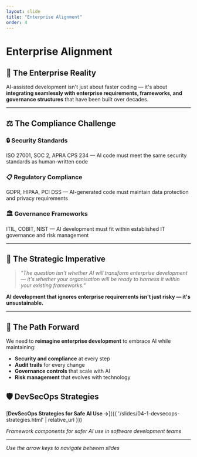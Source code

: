 ```yaml
---
layout: slide
title: "Enterprise Alignment"
order: 4
---
```


# Enterprise Alignment

## 🏢 The Enterprise Reality

AI-assisted development isn't just about faster coding — it's about **integrating seamlessly with enterprise requirements, frameworks, and governance structures** that have been built over decades.

---

## ⚖️ The Compliance Challenge

<div class="alignment-challenge">
    <div class="challenge-item">
        <h3>🔒 Security Standards</h3>
        <p>ISO 27001, SOC 2, APRA CPS 234 — AI code must meet the same security standards as human-written code</p>
    </div>
    <div class="challenge-item">
        <h3>📋 Regulatory Compliance</h3>
        <p>GDPR, HIPAA, PCI DSS — AI-generated code must maintain data protection and privacy requirements</p>
    </div>
    <div class="challenge-item">
        <h3>🏛️ Governance Frameworks</h3>
        <p>ITIL, COBIT, NIST — AI development must fit within established IT governance and risk management</p>
    </div>
</div>

---

## 🎯 The Strategic Imperative

> *"The question isn't whether AI will transform enterprise development — it's whether your organisation will be ready to harness it within your existing frameworks."*

**AI development that ignores enterprise requirements isn't just risky — it's unsustainable.**

---

## 🚀 The Path Forward

We need to **reimagine enterprise development** to embrace AI while maintaining:
- **Security and compliance** at every step
- **Audit trails** for every change
- **Governance controls** that scale with AI
- **Risk management** that evolves with technology

## 🛡️ DevSecOps Strategies

[**DevSecOps Strategies for Safe AI Use →**]({{ '/slides/04-1-devsecops-strategies.html' | relative_url }})

*Framework components for safer AI use in software development teams*

---

*Use the arrow keys to navigate between slides*
